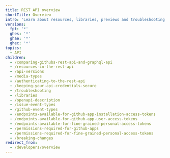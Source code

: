 ```yaml
---
title: REST API overview
shortTitle: Overview
intro: 'Learn about resources, libraries, previews and troubleshooting for {% data variables.product.prodname_dotcom %}''s REST API.'
versions:
  fpt: '*'
  ghes: '*'
  ghae: '*'
  ghec: '*'
topics:
  - API
children:
  - /comparing-githubs-rest-api-and-graphql-api
  - /resources-in-the-rest-api
  - /api-versions
  - /media-types
  - /authenticating-to-the-rest-api
  - /keeping-your-api-credentials-secure
  - /troubleshooting
  - /libraries
  - /openapi-description
  - /issue-event-types
  - /github-event-types
  - /endpoints-available-for-github-app-installation-access-tokens
  - /endpoints-available-for-github-app-user-access-tokens
  - /endpoints-available-for-fine-grained-personal-access-tokens
  - /permissions-required-for-github-apps
  - /permissions-required-for-fine-grained-personal-access-tokens
  - /breaking-changes
redirect_from:
  - /developers/overview
---
```


